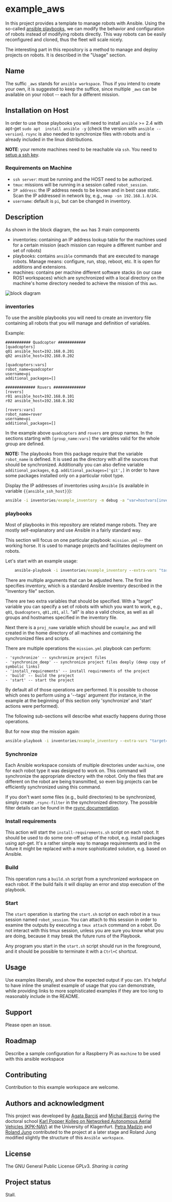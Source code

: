 # example_aws

In this project provides a template to manage robots with Ansible. Using the so-called 
[ansible playbooks](./playbooks), we can modify the behavior and configuration of robots instead of modifying robots directly. This way robots can be easily reconfigured and cloned, thus the fleet will scale nicely.

The interesting part in this repository is a method to manage and deploy
projects on robots. It is described in the "Usage" section.

## Name
The suffic `_aws` stands for `ansible workspace`. Thus if you intend to create your own, it is suggested to keep the suffice, since multiple `_aws` can be available on your robot -- each for a different mission.

## Installation on Host

In order to use those playbooks you will need to install `ansible` >= 2.4 with apt-get 
`sudo apt  install ansible -y` (check the version with `ansible --version`). `rsync` is also needed to synchronize files with robots and is already included in the linux distributions. 

**NOTE**: your remote machines need to be reachable via `ssh`. You need to [setup a ssh key](https://www.ssh.com/academy/ssh/copy-id). 

### Requirements on Machine

* `ssh server`: must be running and the HOST need to be authorized.
* `tmux`: missions will be running in a session called `robot_session`. 
* `IP address`: the IP address needs to be known and in best case static. Scan the IP addressed in network by, e.g., `nmap -sn 192.168.1.0/24`.
* `username`: default is `pi`, but can be changed in inventory.


## Description

As shown in the block diagram, the `aws` has 3 main components
* inventories: containing an IP address lookup table for the machines used for a certain mission (each mission can require a different number and set of robots)
* playbooks: contains `ansible`  commands that are executed to manage robots. Manage means: configure, run, stop, reboot, etc. It is open for additions and extensions. 
* machines: contains per machine different software stacks (in our case ROS1 workspaces) which are synchronized with a local directory on the machine's home directory needed to achieve the mission of this `aws`.    

![block diagram](./doc/ansible-folder-structure.png)

### inventories

To use the ansible playbooks you will need to create an inventory file
containing all robots that you will manage and definition of variables.

Example:
```
########### Quadcopter ############
[quadcopters]
q01 ansible_host=192.168.0.201
q02 ansible_host=192.168.0.202

[quadcopters:vars]
robot_name=quadcopter
username=pi
additional_packages=[]

############# Rovers ##############
[rovers]
r01 ansible_host=192.168.0.101
r02 ansible_host=192.168.0.102

[rovers:vars]
robot_name=rover
username=pi
additional_packages=[]
```

In the example above `quadcopters` and `rovers` are group names. In the sections
starting with `[group_name:vars]` the variables valid for the whole group are
defined.

**NOTE:** The playbooks from this package require that the variable `robot_name` is
defined. It is used as the directory with all the sources that should be
synchronized. Additionally you can also define variable `additional_packages`,
e.g. `additional_packages=['git',]` in order to have some packages installed
only on a particular robot type.

Display the IP addresses of inventories using `Ansible` (is available in variable `{{ansible_ssh_host}}`):
```cmd
ansible -i inventories/example_inventory -m debug -a "var=hostvars[inventory_hostname].ansible_host" all

```

### playbooks

Most of playbooks in this repository are related mange robots. They are mostly
self-explanatory and use Ansible in a fairly standard way.

This section will focus on one particular playbook: `mission.yml` -- the working horse. It is used to
manage projects and facilitates deployment on robots.

Let's start with an example usage:
```cmd
    ansible-playbook -i inventories/example_inventory --extra-vars "target=all proj_name=example_aws"  playbooks/mission.yml  --tags "synchronize,build,start"
```

There are multiple arguments that can be adjusted here. The first line specifies
inventory, which is a standard Ansible inventory described in the "Inventory
file" section.

There are two extra variables that should be specified. With a "target" variable
you can specify a set of robots with which you want to work, e.g., `q01`, `Quadcopters`, `q01,z01`, `all`. "all" is also a
valid choice, as well as all groups and hostnames specified in the inventory
file.

Next there is a `proj_name` variable which should be `example_aws` and will created in the home directory of all machines and containing the synchronized files and scripts.

There are multiple operations the `mission.yml` playbook can perform: 

    - 'synchronize' -- synchronize project files
    - 'synchronize_deep' -- synchronize project files deeply (deep copy of symbolic links)
    - 'install_requirements' -- install requirements of the project
    - 'build' -- build the project
    - 'start' -- start the project

By default all of those operations are performed. It is possible to choose which
ones to perform using a '--tags' argument (for instance, in the example at the
beginning of this section only 'synchronize' and 'start' actions were performed).

The following sub-sections will describe what exactly happens during those
operations.

But for now stop the mission again:
```cmd
ansible-playbook -i inventories/example_inventory --extra-vars "target=all username=pi" playbooks/mission_stop.yml -K
```

### Synchronize

Each Ansible workspace consists of multiple directories under `machine`, one for each robot type it was designed to work on. 
This command will synchronize the appropriate directory with the robot. 
Only the files that are different on the robot are being transmitted, so even big projects can be efficiently synchronized using this command.

If you don't want some files (e.g., build directories) to be synchronized, simply
create `.rsync-filter` in the synchronized directory. The possible filter
details can be found in the [rsync documentation](https://linux.die.net/man/1/rsync).

### Install requirements

This action will start the `install-requirements.sh` script on each robot. It
should be used to do some one-off setup of the robot, e.g. install packages
using apt-get. It's a rather simple way to manage requirements and in the future
it might be replaced with a more sophisticated solution, e.g. based on Ansible.

### Build

This operation runs a `build.sh` script from a synchronized workspace on each
robot. If the build fails it will display an error and stop execution of the
playbook.

### Start

The `start` operation is starting the `start.sh` script on each robot in a
`tmux` session named `robot_session`. You can attach to this session in order to
examine the outputs by executing a `tmux attach` command on a robot. Do not
interact with this tmux session, unless you are sure you know what you are
doing, because it may break the future runs of the Playbook.

Any program you start in the `start.sh` script should run in the foreground,
and it should be possible to terminate it with a `Ctrl+C` shortcut.



## Usage
Use examples liberally, and show the expected output if you can. It's helpful to have inline the smallest example of usage that you can demonstrate, while providing links to more sophisticated examples if they are too long to reasonably include in the README.

## Support
Please open an issue. 

## Roadmap

Describe a sample configuration for a Raspberry Pi as `machine` to be used with this ansible workspace 

## Contributing
Contribution to this example workspace are welcome.

## Authors and acknowledgment

This project was developed by [Agata Barciś](https://scholar.google.com/citations?user=Ejr6ENAAAAAJ&hl=en) and [Michal Barciś](https://scholar.google.com/citations?user=uxgfg04AAAAJ&hl=en) during the doctoral school  [Karl Popper Kolleg on Networked Autonomous Aerial Vehicles (KPK-NAV)](https://www.aau.at/en/nav/) at the University of Klagenfurt. [Petra Madzin](https://scholar.google.com/citations?user=zmg8XtwAAAAJ&hl=en) and [Roland Jung](https://scholar.google.com/citations?hl=en&user=APlR1uUAAAAJ) contributed to the project at a later stage and Roland Jung modified slightly the structure of this `Ansible workspace`. 

## License
The GNU General Public License GPLv3. *Sharing is caring*

## Project status

Stall. 